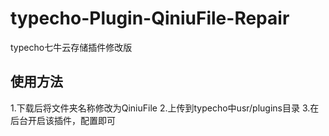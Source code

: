 # typecho-Plugin-QiniuFile-Repair
typecho七牛云存储插件修改版

## 使用方法 ##

1.下载后将文件夹名称修改为QiniuFile
2.上传到typecho中usr/plugins目录
3.在后台开启该插件，配置即可
